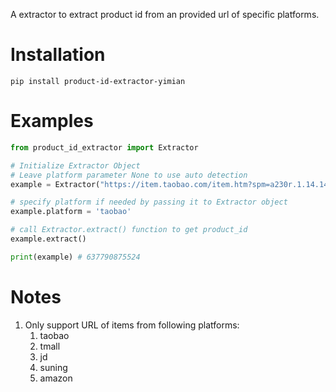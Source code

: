 A extractor to extract product id from an provided url of specific platforms.


# Installation
```
pip install product-id-extractor-yimian
```


# Examples

```python
from product_id_extractor import Extractor

# Initialize Extractor Object
# Leave platform parameter None to use auto detection
example = Extractor("https://item.taobao.com/item.htm?spm=a230r.1.14.141.34655b0c4rO8sl&id=637790875524&ns=1&abbucket=16#detail",platform='')

# specify platform if needed by passing it to Extractor object
example.platform = 'taobao'

# call Extractor.extract() function to get product_id
example.extract()

print(example) # 637790875524
```
 
# Notes
1. Only support URL of items from following platforms:
    1. taobao
    2. tmall
    3. jd
    4. suning
    5. amazon